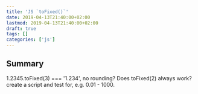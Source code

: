 ```yaml
---
title: 'JS `toFixed()`'
date: 2019-04-13T21:40:00+02:00
lastmod: 2019-04-13T21:40:00+02:00
draft: true
tags: []
categories: ['js']
---
```


## Summary

1.2345.toFixed(3) === '1.234', no rounding?
Does toFixed(2) always work? create a script and test for, e.g. 0.01 - 1000.

